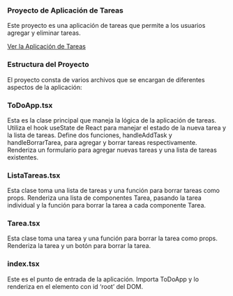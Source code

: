 ### Proyecto de Aplicación de Tareas
Este proyecto es una aplicación de tareas que permite a los usuarios agregar y eliminar tareas.

[Ver la Aplicación de Tareas](https://tareas-pendientes-react-ts.netlify.app)

### Estructura del Proyecto
El proyecto consta de varios archivos que se encargan de diferentes aspectos de la aplicación:

### ToDoApp.tsx 
Esta es la clase principal que maneja la lógica de la aplicación de tareas. Utiliza el hook useState de React para manejar el estado de la nueva tarea y la lista de tareas. Define dos funciones, handleAddTask y handleBorrarTarea, para agregar y borrar tareas respectivamente. Renderiza un formulario para agregar nuevas tareas y una lista de tareas existentes.

### ListaTareas.tsx 
Esta clase toma una lista de tareas y una función para borrar tareas como props. Renderiza una lista de componentes Tarea, pasando la tarea individual y la función para borrar la tarea a cada componente Tarea.

### Tarea.tsx
Esta clase toma una tarea y una función para borrar la tarea como props. Renderiza la tarea y un botón para borrar la tarea.

### index.tsx 
Este es el punto de entrada de la aplicación. Importa ToDoApp y lo renderiza en el elemento con id ‘root’ del DOM.
